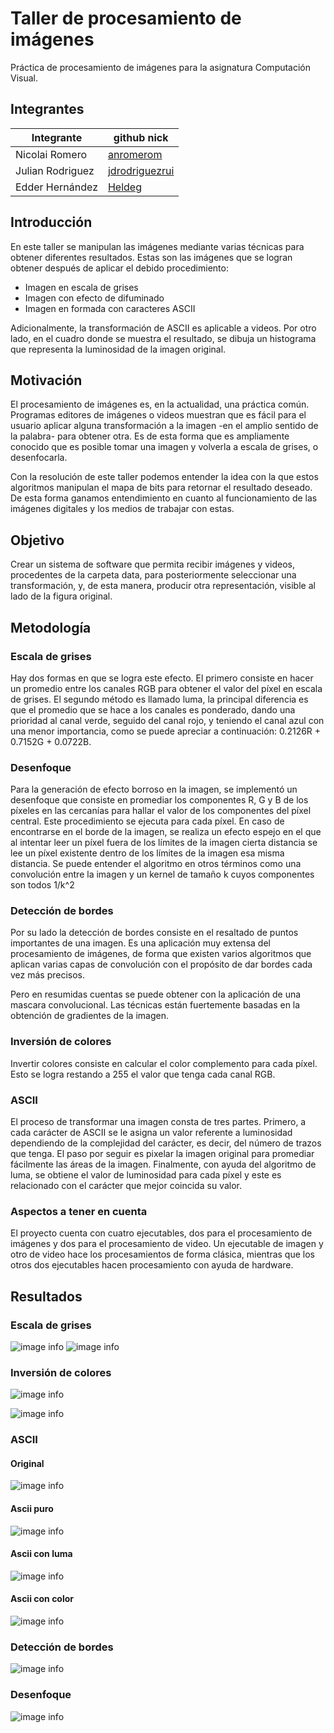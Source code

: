 # Taller de procesamiento de imágenes
Práctica de procesamiento de imágenes para la asignatura Computación Visual.
## Integrantes

|       Integrante      |                 github nick                   |
|-----------------------|-----------------------------------------------|
| Nicolai Romero         | [anromerom](https://github.com/anromerom) |
| Julian Rodriguez      | [jdrodriguezrui](https://github.com/jdrodriguezrui)       |
| Edder Hernández      | [Heldeg](https://github.com/Heldeg)       |
## Introducción
En este taller se manipulan las imágenes mediante varias técnicas para obtener diferentes resultados. Estas son las imágenes que se logran obtener después de aplicar el debido procedimiento:
-	Imagen en escala de grises
-	Imagen con efecto de difuminado
-	Imagen en formada con caracteres ASCII

Adicionalmente, la transformación de ASCII es aplicable a videos. Por otro lado, en el cuadro donde se muestra el resultado, se dibuja un histograma que representa la luminosidad de la imagen original.

## Motivación
El procesamiento de imágenes es, en la actualidad, una práctica común. Programas editores de imágenes o videos muestran que es fácil para el usuario aplicar alguna transformación a la imagen -en el amplio sentido de la palabra- para obtener otra. Es de esta forma que es ampliamente conocido que es posible tomar una imagen y volverla a escala de grises, o desenfocarla.

Con la resolución de este taller podemos entender la idea con la que estos algoritmos manipulan el mapa de bits para retornar el resultado deseado. De esta forma ganamos entendimiento en cuanto al funcionamiento de las imágenes digitales y los medios de trabajar con estas. 


## Objetivo

Crear un sistema de software que permita recibir imágenes y videos, procedentes de la carpeta data, para posteriormente seleccionar una transformación, y, de esta manera, producir otra representación, visible al lado de la figura original.
## Metodología

### Escala de grises
Hay dos formas en que se logra este efecto. El primero consiste en hacer un promedio entre los canales RGB para obtener el valor del píxel en escala de grises. El segundo método es llamado luma, la principal diferencia es que el promedio que se hace a los canales es ponderado, dando una prioridad al canal verde, seguido del canal rojo, y teniendo el canal azul con una menor importancia, como se puede apreciar a continuación:  0.2126R + 0.7152G + 0.0722B.
### Desenfoque
Para la generación de efecto borroso en la imagen, se implementó un desenfoque que consiste en promediar los componentes R, G y B de los píxeles en las cercanías para hallar el valor de los componentes del píxel central. Este procedimiento se ejecuta para cada píxel. En caso de encontrarse en el borde de la imagen, se realiza un efecto espejo en el que al intentar leer un píxel fuera de los límites de la imagen cierta distancia se lee un píxel existente dentro de los límites de la imagen esa misma distancia. Se puede entender el algoritmo en otros términos como una convolución entre la imagen y un kernel de tamaño k cuyos componentes son todos 1/k^2
### Detección de bordes
Por su lado la detección de bordes consiste en el resaltado de puntos importantes de una imagen. Es una aplicación muy extensa del procesamiento de imágenes, de forma que existen varios algoritmos que aplican varias capas de convolución con el propósito de dar bordes cada vez más precisos. 

Pero en resumidas cuentas se puede obtener con la aplicación de una mascara convolucional. Las técnicas están fuertemente basadas en la obtención de gradientes de la imagen.
### Inversión de colores
Invertir colores consiste en calcular el color complemento para cada píxel. Esto se logra restando a 255 el valor que tenga cada canal RGB.

### ASCII
El proceso de transformar una imagen consta de tres partes. Primero, a cada carácter de ASCII se le asigna un valor referente a luminosidad dependiendo de la complejidad del carácter, es decir, del número de trazos que tenga. El paso por seguir es pixelar la imagen original para promediar fácilmente las áreas de la imagen. Finalmente, con ayuda del algoritmo de luma, se obtiene el valor de luminosidad para cada píxel y este es relacionado con el carácter que mejor coincida su valor.

### Aspectos a tener en cuenta
El proyecto cuenta con cuatro ejecutables, dos para el procesamiento de imágenes y dos para el procesamiento de video. Un ejecutable de imagen y otro de video hace los procesamientos de forma clásica, mientras que los otros dos ejecutables hacen procesamiento con ayuda de hardware.

## Resultados 
### Escala de grises

![image info](./imgResult/bob1.JPG)     ![image info](./imgResult/Bob2.png)
### Inversión de colores
![image info](./imgResult/Base.JPG)

![image info](./imgResult/BaseInv.JPG)

### ASCII
#### Original
![image info](./imgResult/hisoka.JPG)
#### Ascii puro
![image info](./imgResult/Ascii1.JPG)
#### Ascii con luma
![image info](./imgResult/ascii2.JPG)
#### Ascii con color
![image info](./imgResult/ascii3.JPG)
### Detección de bordes
![image info](./imgResult/unknown.png)
### Desenfoque
![image info](./imgResult/unknown2.png)
